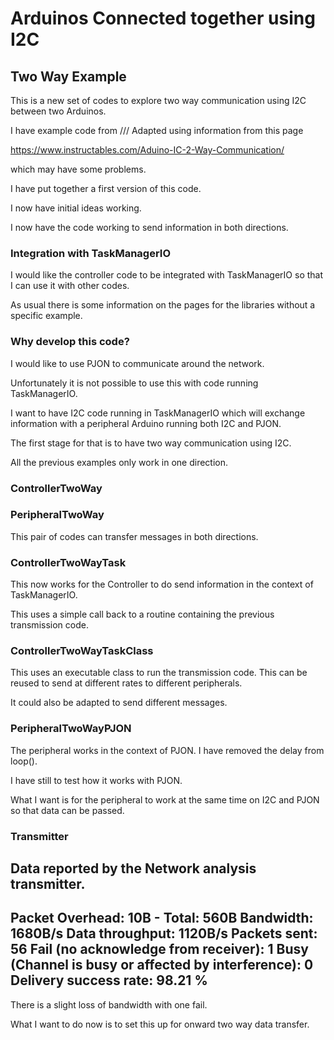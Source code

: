 # Arduinos Connected together using I2C

## Two Way Example

This is a new set of codes to explore two way communication using I2C between two Arduinos.

I have example code from /// Adapted using information from this page

https://www.instructables.com/Aduino-IC-2-Way-Communication/

which may have some problems.

I have put together a first version of this code.

I now have initial ideas working.

I now have the code working to send information in both directions.

### Integration with TaskManagerIO

I would like the controller code to be integrated with TaskManagerIO so that I can use it with other codes.

As usual there is some information on the pages for the libraries without a specific example.

### Why develop this code?

I would like to use PJON to communicate around the network.

Unfortunately it is not possible to use this with code running TaskManagerIO.

I want to have I2C code running in TaskManagerIO which will exchange information with a peripheral Arduino running both I2C and PJON.

The first stage for that is to have two way communication using I2C.

All the previous examples only work in one direction.

### ControllerTwoWay

### PeripheralTwoWay

This pair of codes can transfer messages in both directions.

### ControllerTwoWayTask

This now works for the Controller to do send information in the context of TaskManagerIO.

This uses a simple call back to a routine containing the previous transmission code.

### ControllerTwoWayTaskClass

This uses an executable class to run the transmission code. This can be reused to send at different rates to different peripherals.

It could also be adapted to send different messages.

### PeripheralTwoWayPJON

The peripheral works in the context of PJON. I have removed the delay from loop().

I have still to test how it works with PJON.

What I want is for the peripheral to work at the same time on I2C and PJON so that data can be passed.

### Transmitter

Data reported by the Network analysis transmitter.
---------------------
Packet Overhead: 10B - Total: 560B
Bandwidth: 1680B/s
Data throughput: 1120B/s
Packets sent: 56
Fail (no acknowledge from receiver): 1
Busy (Channel is busy or affected by interference): 0
Delivery success rate: 98.21 %
---------------------
There is a slight loss of bandwidth with one fail.

What I want to do now is to set this up for onward two way data transfer.
